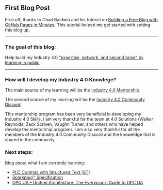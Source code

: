 ## First Blog Post

First off, thanks to Chad Baldwin and his tutorial on [Building a Free Blog with GitHub Pages in Minutes](https://chadbaldwin.net/2021/03/14/how-to-build-a-sql-blog.html).
This tutorial helped me get started with setting this blog up.

---

### The goal of this blog:
Help build my Industry 4.0 ["expertise, network, and second brain" by learning in public](https://www.swyx.io/learn-in-public/).

---

### How will I develop my Industry 4.0 Knowlege?
The main source of my learning will be the [Industry 4.0 Mentorship](https://www.iiot.university/mentorship-program).

The second source of my learning will be the [Industry 4.0 Community Discord](https://www.iiot.university/discord).

This mentorship program has been very beneficial in developing my Industry 4.0 Skills. I am very thankful for the team at 4.0 Solutions (Walker Reynolds, Zack Scriven,
Vaughn Turner, and others who have helped develop the mentorship program). I am also very thankful for all the members of the Industry 4.0 Community Discord and the knoweldge
that is shared in the community.

### Next steps:
Blog about what I am currently learning:
- [PLC Controls with Structured Text (ST)](https://www.amazon.ca/Plc-Controls-Structured-Text-St/dp/8743002420)
- [Sparkplug™ Specification](https://www.eclipse.org/tahu/spec/Sparkplug%20Topic%20Namespace%20and%20State%20ManagementV2.2-with%20appendix%20B%20format%20-%20Eclipse.pdf)
- [OPC UA – Unified Architecture: The Everyman’s Guide to OPC UA](https://www.rtautomation.com/product/opc-ua-unified-architecture-the-everymans-guide-to-opc-ua/)
